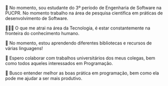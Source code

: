 🔭 No momento, sou estudante do 3º período de Engenharia de Software na PUCPR. No momento trabalho na área de pesquisa científica em práticas de desenvolvimento de Software.

👨🏻‍💻 O que me atrai na área da Tecnologia, é estar constantemente na fronteira do conhecimento humano.

🌱 No momento, estou aprendendo diferentes bibliotecas e recursos de várias linguagens!

👯 Espero colaborar com trabalhos universitários dos meus colegas, bem como todos aqueles interessados em Programação.

🤔 Busco entender melhor as boas prática em programação, bem como ela pode me ajudar a ser mais produtivo.
